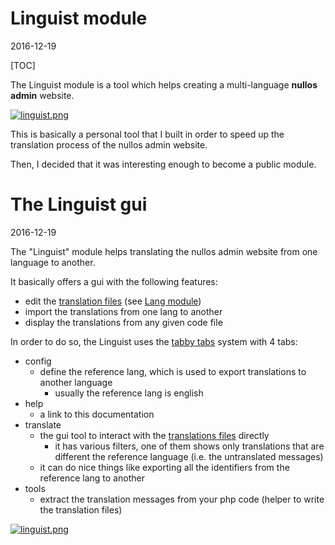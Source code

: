Linguist module
===================
2016-12-19



[TOC]

The Linguist module is a tool which helps creating a multi-language **nullos admin** website.


[![linguist.png](https://s19.postimg.org/it030hbz7/linguist.png)](https://postimg.org/image/vke96zlr3/)


This is basically a personal tool that I built in order to speed up the translation process
of the nullos admin website.

Then, I decided that it was interesting enough to become a public module.


The Linguist gui
=================
2016-12-19

The "Linguist" module helps translating the nullos admin website from one language to another.


It basically offers a gui with the following features:

- edit the [translation files](https://github.com/lingtalfi/nullos-admin/tree/master/doc/modules/lang-module/translation-files.md) (see [Lang module](https://github.com/lingtalfi/nullos-admin/tree/master/doc/modules/lang-module.md))
- import the translations from one lang to another
- display the translations from any given code file


In order to do so, the Linguist uses the [tabby tabs](https://github.com/lingtalfi/nullos-admin/tree/master/doc/core/layout/tabby.md) system with 4 tabs:

- config
    - define the reference lang, which is used to export translations to another language
        - usually the reference lang is english
- help
    - a link to this documentation
- translate
    - the gui tool to interact with the [translations files](https://github.com/lingtalfi/nullos-admin/tree/master/doc/modules/lang-module/translation-files.md) directly
        - it has various filters, one of them shows only translations that are different
                the reference language (i.e. the untranslated messages)
    - it can do nice things like exporting all the identifiers from the reference lang to another
- tools
    - extract the translation messages from your php code (helper to write the translation files)



[![linguist.png](https://s19.postimg.org/it030hbz7/linguist.png)](https://postimg.org/image/vke96zlr3/)







